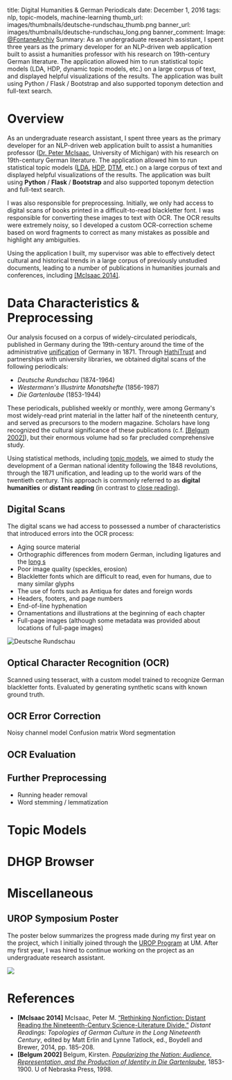 title:  Digital Humanities &amp; German&nbsp;Periodicals
date: December 1, 2016
tags:  nlp, topic-models, machine-learning
thumb_url: images/thumbnails/deutsche-rundschau_thumb.png
banner_url: images/thumbnails/deutsche-rundschau_long.png
banner_comment: Image: <a href="https://twitter.com/FontaneArchiv/status/999271012591177728">@FontaneArchiv</a>
Summary: As an undergraduate research assistant, I spent three years as the primary developer for an NLP-driven web application built to assist a humanities professor with his research on 19th-century German literature.  The application allowed him to run statistical topic models (LDA, HDP, dynamic topic models, etc.) on a large corpus of text, and displayed helpful visualizations of the results.  The application was built using Python / Flask / Bootstrap and also supported toponym detection and full-text search.  

# Overview

As an undergraduate research assistant, I spent three years as the primary developer for an NLP-driven web application built to assist a humanities professor ([Dr. Peter McIsaac](https://lsa.umich.edu/german/people/faculty/pmcisaac.html), University of Michigan) with his research on 19th-century German literature.  The application allowed him to run statistical topic models ([LDA](http://jmlr.org/papers/volume3/blei03a/blei03a.pdf), [HDP](http://proceedings.mlr.press/v15/wang11a/wang11a.pdf), [DTM](https://mimno.infosci.cornell.edu/info6150/readings/dynamic_topic_models.pdf), etc.) on a large corpus of text and displayed helpful visualizations of the results.  The application was built using **Python** / **Flask** / **Bootstrap** and also supported toponym detection and full-text search.  

I was also responsible for preprocessing.  Initially, we only had access to digital scans of books printed in a difficult-to-read blackletter font.  I was responsible for converting these images to text with OCR.  The OCR results were extremely noisy, so I developed a custom OCR-correction scheme based on word fragments to correct as many mistakes as possible and highlight any ambiguities.

Using the application I built, my supervisor was able to effectively detect cultural and historical trends in a large corpus of previously unstudied documents, leading to a number of publications in humanities journals and conferences, including [[McIsaac 2014]](http://www.jstor.org/stable/10.7722/j.ctt5vj848.11).

# Data Characteristics & Preprocessing

Our analysis focused on a corpus of widely-circulated periodicals, published in Germany during the 19th-century around the time of the administrative [unification](https://en.wikipedia.org/wiki/Unification_of_Germany) of Germany in 1871.  Through [HathiTrust](https://www.hathitrust.org/) and partnerships with university libraries, we obtained digital scans of the following periodicals:

* *Deutsche Rundschau* (1874-1964)
* *Westermann's Illustrirte Monatshefte* (1856-1987)
* *Die Gartenlaube* (1853-1944)

These periodicals, published weekly or monthly, were among Germany's most widely-read print material in the latter half of the nineteenth century, and served as precursors to the modern magazine.  Scholars have long recognized the cultural significance of these publications (c.f. [[Belgum 2002]](https://books.google.com/books?hl=en&lr=&id=yGHo-Alkp84C&oi=fnd&pg=PR9&dq=belgum+2002+popularizing+the+nation+Audience,+Representation,+and+the+Production+of+Identity+in+Die+Gartenlaube&ots=VFwEvxdUUS&sig=kF6W0ktdb6BOcD1TY7Rdwtf_tsc#v=onepage&q&f=false)), but their enormous volume had so far precluded comprehensive study.

Using statistical methods, including [topic models](http://journalofdigitalhumanities.org/2-1/topic-modeling-a-basic-introduction-by-megan-r-brett/), we aimed to study the development of a German national identity following the 1848 revolutions, through the 1871 unification, and leading up to the world wars of the twentieth century.  This approach is commonly referred to as **digital humanities** or **distant reading** (in contrast to [close reading](https://en.wikipedia.org/wiki/Close_reading)).

## Digital Scans

The digital scans we had access to possessed a number of characteristics that introduced errors into the OCR process:

* Aging source material
* Orthographic differences from modern German, including ligatures and the [long s](https://en.wikipedia.org/wiki/Long_s)
* Poor image quality (speckles, erosion)
* Blackletter fonts which are difficult to read, even for humans, due to many similar glyphs
* The use of fonts such as Antiqua for dates and foreign words
* Headers, footers, and page numbers
* End-of-line hyphenation
* Ornamentations and illustrations at the beginning of each chapter 
* Full-page images (although some metadata was provided about locations of full-page images)

![Deutsche Rundschau](/images/deutsche-rundschau-wikipedia.jpg)

## Optical Character Recognition (OCR)

Scanned using tesseract, with a custom model trained to recognize German blackletter fonts.
Evaluated by generating synthetic scans with known ground truth.

## OCR Error Correction

Noisy channel model
Confusion matrix
Word segmentation

## OCR Evaluation

## Further Preprocessing

* Running header removal
* Word stemming / lemmatization

# Topic Models

# DHGP Browser

# Miscellaneous

## UROP Symposium Poster

The poster below summarizes the progress made during my first year on the project, which I initially joined through the [UROP Program](https://lsa.umich.edu/urop) at UM.  After my first year, I was hired to continue working on the project as an undergraduate research assistant.

<a href="/static/dhgp/dhgp_urop-poster_benrbray.pdf">
<img src="/images/dhgp-poster.png"></img>
</a>

# References

* **[McIsaac 2014]** McIsaac, Peter M. [“Rethinking Nonfiction: Distant Reading the Nineteenth-Century Science-Literature Divide.”](http://www.jstor.org/stable/10.7722/j.ctt5vj848.11) *Distant Readings: Topologies of German Culture in the Long Nineteenth Century*, edited by Matt Erlin and Lynne Tatlock, ed., Boydell and Brewer, 2014, pp. 185–208.
* **[Belgum 2002]** Belgum, Kirsten. [*Popularizing the Nation: Audience, Representation, and the Production of Identity in Die Gartenlaube*](https://books.google.com/books?hl=en&lr=&id=yGHo-Alkp84C&oi=fnd&pg=PR9&dq=belgum+2002+popularizing+the+nation+Audience,+Representation,+and+the+Production+of+Identity+in+Die+Gartenlaube&ots=VFwEvxdUUS&sig=kF6W0ktdb6BOcD1TY7Rdwtf_tsc#v=onepage&q&f=false), 1853-1900. U of Nebraska Press, 1998.